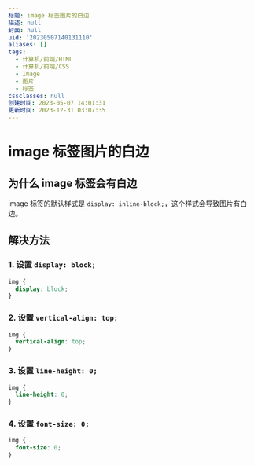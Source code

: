```yaml
---
标题: image 标签图片的白边
描述: null
封面: null
uid: '20230507140131110'
aliases: []
tags:
  - 计算机/前端/HTML
  - 计算机/前端/CSS
  - Image
  - 图片
  - 标签
cssclasses: null
创建时间: 2023-05-07 14:01:31
更新时间: 2023-12-31 03:07:35
---
```


# image 标签图片的白边

## 为什么 image 标签会有白边

image 标签的默认样式是 `display: inline-block;`，这个样式会导致图片有白边。

## 解决方法

### 1. 设置 `display: block;`

```css
img {
  display: block;
}
```

### 2. 设置 `vertical-align: top;`

```css
img {
  vertical-align: top;
}
```

### 3. 设置 `line-height: 0;`

```css
img {
  line-height: 0;
}
```

### 4. 设置 `font-size: 0;`

```css
img {
  font-size: 0;
}
```
